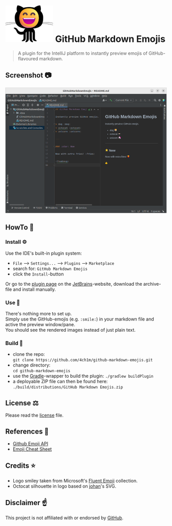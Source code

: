 # ![Octomoji](src/main/resources/META-INF/pluginIcon.png) GitHub Markdown Emojis
> A plugin for the IntelliJ platform to instantly preview emojis of GitHub-flavoured markdown.

## Screenshot :camera:

![screenshot](screenshot.png)

## HowTo :book:

### Install :gear:

Use the IDE's built-in plugin system:

* `File` --> `Settings...` --> `Plugins` --> `Marketplace`
* search for: `GitHub Markdown Emojis`
* click the `Install`-button

Or go to the [plugin page](https://plugins.jetbrains.com/plugin/11988) on the [JetBrains](https://www.jetbrains.com)-website, download the archive-file and install manually.

### Use :partying_face:

There's nothing more to set up.  
Simply use the GitHub-emojis (e.g. `:smile:`) in your markdown file and active the preview window/pane.  
You should see the rendered images instead of just plain text.

### Build :hammer:

* clone the repo:  
`git clone https://github.com/4ch1m/github-markdown-emojis.git`
* change directory:  
`cd github-markdown-emojis`
* use the [Gradle](https://gradle.org)-wrapper to build the plugin: `./gradlew buildPlugin`
* a deployable ZIP file can then be found here: `./build/distributions/GitHub Markdown Emojis.zip`

## License :balance_scale:

Please read the [license](LICENSE) file.

## References :link:

* [Github Emoji API](https://api.github.com/emojis)
* [Emoji Cheat Sheet](https://github.com/ikatyang/emoji-cheat-sheet)

## Credits :star:

* Logo smiley taken from Microsoft's [Fluent Emoji](https://github.com/microsoft/fluentui-emoji) collection.
* Octocat silhouette in logo based on [johan](https://gist.github.com/johan/1007813)'s SVG.

## Disclaimer :point_up:

This project is not affiliated with or endorsed by [GitHub](https://github.com).
